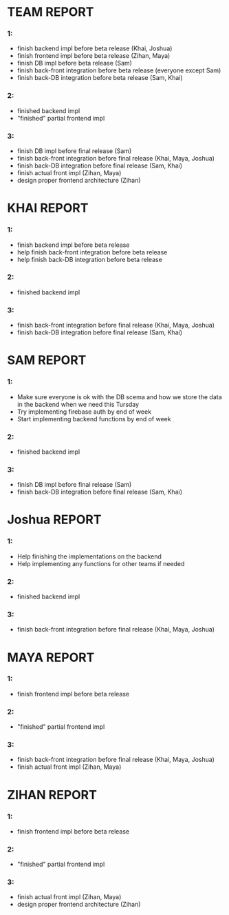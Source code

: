 # TEAM REPORT

### 1:
- finish backend impl before beta release (Khai, Joshua)
- finish frontend impl before beta release (Zihan, Maya)
- finish DB impl before beta release (Sam)
- finish back-front integration before beta release (everyone except Sam)
- finish back-DB integration before beta release (Sam, Khai)

### 2:
- finished backend impl
- "finished" partial frontend impl

### 3:
- finish DB impl before final release (Sam)
- finish back-front integration before final release (Khai, Maya, Joshua)
- finish back-DB integration before final release (Sam, Khai)
- finish actual front impl (Zihan, Maya)
- design proper frontend architecture (Zihan)

# KHAI REPORT

### 1:
- finish backend impl before beta release
- help finish back-front integration before beta release
- help finish back-DB integration before beta release

### 2:
- finished backend impl

### 3:
- finish back-front integration before final release (Khai, Maya, Joshua)
- finish back-DB integration before final release (Sam, Khai)


# SAM REPORT

### 1:
- Make sure everyone is ok with the DB scema and how we store the data in the backend when we need this Tursday
- Try implementing firebase auth by end of week
- Start implementing backend functions by end of week

### 2:
- finished backend impl

### 3:
- finish DB impl before final release (Sam)
- finish back-DB integration before final release (Sam, Khai)

# Joshua REPORT

### 1: 
- Help finishing the implementations on the backend
- Help implementing any functions for other teams if needed

### 2:
- finished backend impl

### 3:
- finish back-front integration before final release (Khai, Maya, Joshua)



# MAYA REPORT

### 1:
- finish frontend impl before beta release

### 2:
- "finished" partial frontend impl

### 3:
- finish back-front integration before final release (Khai, Maya, Joshua)
- finish actual front impl (Zihan, Maya)


# ZIHAN REPORT

### 1:
- finish frontend impl before beta release

### 2:
- "finished" partial frontend impl

### 3:
- finish actual front impl (Zihan, Maya)
- design proper frontend architecture (Zihan)